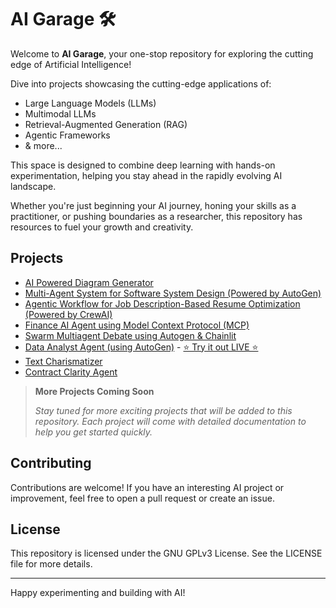 # AI Garage 🛠️

Welcome to **AI Garage**, your one-stop repository for exploring the cutting edge of Artificial Intelligence! 

Dive into projects showcasing the cutting-edge applications of:
- Large Language Models (LLMs)
- Multimodal LLMs
- Retrieval-Augmented Generation (RAG)
- Agentic Frameworks
- & more...

This space is designed to combine deep learning with hands-on experimentation, helping you stay ahead in the rapidly evolving AI landscape.


Whether you're just beginning your AI journey, honing your skills as a practitioner, or pushing boundaries as a researcher, this repository has resources to fuel your growth and creativity.

## Projects

- [AI Powered Diagram Generator](./diagram-generator/)
- [Multi-Agent System for Software System Design (Powered by AutoGen)](./autogen-system-design-agent/)
- [Agentic Workflow for Job Description-Based Resume Optimization (Powered by CrewAI)](./job-description-based-resume-optimizer/)
- [Finance AI Agent using Model Context Protocol (MCP)](./mcp-agent/)
- [Swarm Multiagent Debate using Autogen & Chainlit](./swarm-multiagent-debate-autogen-chainlit/)
- [Data Analyst Agent (using AutoGen)](./data-analyst-agent-autogen/) - [⭐ Try it out LIVE ⭐](https://data-analyst-agent.streamlit.app/)
- [Text Charismatizer](./text-charismatizer/)
- [Contract Clarity Agent](./contract-clarity-agent/)
> **More Projects Coming Soon**
>
> _Stay tuned for more exciting projects that will be added to this repository. Each project will come with detailed documentation to help you get started quickly._

## Contributing

Contributions are welcome! If you have an interesting AI project or improvement, feel free to open a pull request or create an issue.

## License

This repository is licensed under the GNU GPLv3 License. See the LICENSE file for more details.

---

Happy experimenting and building with AI!